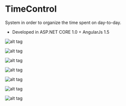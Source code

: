 # TimeControl
System in order to organize the time spent on day-to-day.

 - Developed in ASP.NET CORE 1.0 + AngularJs 1.5
 
![alt tag](http://imageshack.com/a/img922/6321/e4FO2Y.png)

![alt tag](http://imageshack.com/a/img924/4263/Pq6SFz.png)
 
![alt tag](http://imageshack.com/a/img924/1926/Ka1Ivb.png)

![alt tag](http://imageshack.com/a/img924/3598/DLC30p.png)

![alt tag](http://imageshack.com/a/img922/8398/YUUoIM.png)

![alt tag](http://imageshack.com/a/img924/6754/8YOZwn.png)

![alt tag](http://imageshack.com/a/img924/4128/vWxq37.png)





